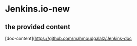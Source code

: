 # Jenkins.io-new

## the provided content
[doc-content](https://github.com/mahmoudgalalz/Jenkins-doc
